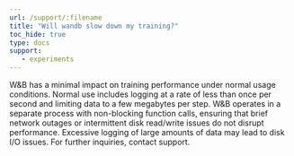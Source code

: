 ```yaml
---
url: /support/:filename
title: "Will wandb slow down my training?"
toc_hide: true
type: docs
support:
   - experiments
---
```

W&B has a minimal impact on training performance under normal usage conditions. Normal use includes logging at a rate of less than once per second and limiting data to a few megabytes per step. W&B operates in a separate process with non-blocking function calls, ensuring that brief network outages or intermittent disk read/write issues do not disrupt performance. Excessive logging of large amounts of data may lead to disk I/O issues. For further inquiries, contact support.